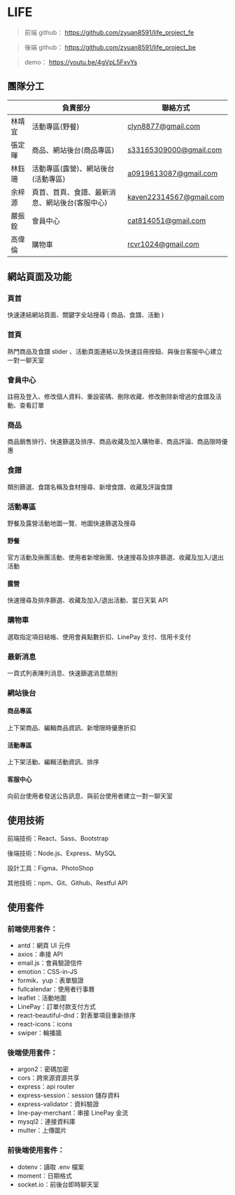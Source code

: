 # LIFE

> 前端 github： https://github.com/zyuan8591/life_project_fe

> 後端 github： https://github.com/zyuan8591/life_project_be

> demo： https://youtu.be/4gVpL5FxvYs

## 團隊分工

|       |  負責部分 |  聯絡方式  |
|-------|----------|----------|
| 林靖宜 | 活動專區(野餐) | clyn8877@gmail.com |
| 張定暉 | 商品、網站後台(商品專區) | s33165309000@gmail.com |
| 林鈺珊 | 活動專區(露營)、網站後台(活動專區) | a0919613087@gmail.com |
| 余梓源 | 頁首、首頁、食譜、最新消息、網站後台(客服中心) | kaven22314567@gmail.com |
| 嚴振銓 | 會員中心 | cat814051@gmail.com |
| 高偉倫 | 購物車 | rcvr1024@gmail.com |

## 網站頁面及功能

### 頁首

快速連結網站頁面、關鍵字全站搜尋 ( 商品、食譜、活動 )

### 首頁

熱門商品及食譜 slider 、活動頁面連結以及快速註冊按鈕、與後台客服中心建立一對一聊天室

### 會員中心

註冊及登入、修改個人資料、重設密碼、刪除收藏、修改刪除新增過的食譜及活動、查看訂單

### 商品

商品銷售排行、快速篩選及排序、商品收藏及加入購物車、商品評論、商品限時優惠

### 食譜

類別篩選、食譜名稱及食材搜尋、新增食譜、收藏及評論食譜

### 活動專區

野餐及露營活動地圖一覽、地圖快速篩選及搜尋

#### 野餐

官方活動及揪團活動、使用者新增揪團、快速搜尋及排序篩選、收藏及加入/退出活動

#### 露營

快速搜尋及排序篩選、收藏及加入/退出活動、當日天氣 API

### 購物車

選取指定項目結帳、使用會員點數折扣、LinePay 支付、信用卡支付

### 最新消息

一頁式列表陳列消息、快速篩選消息類別

### 網站後台

#### 商品專區

上下架商品、編輯商品資訊、新增限時優惠折扣

#### 活動專區

上下架活動、編輯活動資訊、排序

#### 客服中心

向前台使用者發送公告訊息、與前台使用者建立一對一聊天室

## 使用技術

前端技術：React、Sass、Bootstrap

後端技術：Node.js、Express、MySQL

設計工具：Figma、PhotoShop

其他技術：npm、Git、Github、Restful API

## 使用套件

### 前端使用套件：

- antd：網頁 UI 元件
- axios：串接 API
- email.js：會員驗證信件
- emotion：CSS-in-JS
- formik、yup：表單驗證
- fullcalendar：使用者行事曆
- leaflet：活動地圖
- LinePay：訂單付款支付方式
- react-beautiful-dnd：對表單項目重新排序
- react-icons：icons
- swiper：輪播牆

### 後端使用套件：

- argon2：密碼加密
- cors：跨來源資源共享
- express：api router
- express-session：session 儲存資料
- express-validator：資料驗證
- line-pay-merchant：串接 LinePay 金流
- mysql2：連接資料庫
- multer：上傳圖片

### 前後端使用套件：

- dotenv：讀取 .env 檔案
- moment：日期格式
- socket.io：前後台即時聊天室
